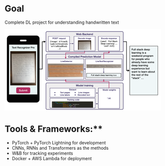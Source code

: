 # Goal 
Complete DL project for understanding handwritten text

![Overview](imgs/overview.png)

# Tools & Frameworks:** 
+ PyTorch + PyTorch Lightning for development 
+ CNNs, RNNs and Transformers as the methods
+ W&B for tracking experiments
+ Docker + AWS Lambda for deployment